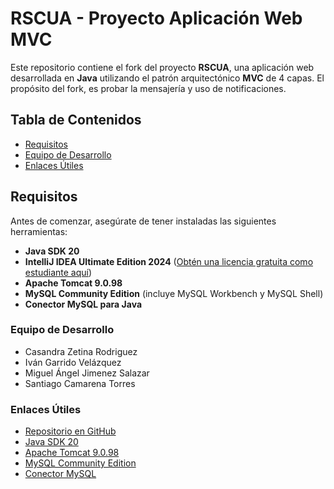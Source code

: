 # RSCUA - Proyecto Aplicación Web MVC

Este repositorio contiene el fork del proyecto **RSCUA**, una aplicación web desarrollada en **Java** utilizando el patrón arquitectónico **MVC** de 4 capas. 
El propósito del fork, es probar la mensajería y uso de notificaciones. 

## Tabla de Contenidos
- [Requisitos](#requisitos)
- [Equipo de Desarrollo](#equipo-de-desarrollo)
- [Enlaces Útiles](#enlaces-útiles)

## Requisitos
Antes de comenzar, asegúrate de tener instaladas las siguientes herramientas:

- **Java SDK 20**
- **IntelliJ IDEA Ultimate Edition 2024** ([Obtén una licencia gratuita como estudiante aquí](https://www.jetbrains.com/shop/eform/students))
- **Apache Tomcat 9.0.98**
- **MySQL Community Edition** (incluye MySQL Workbench y MySQL Shell)
- **Conector MySQL para Java**

### Equipo de Desarrollo
- Casandra Zetina Rodriguez  
- Iván Garrido Velázquez  
- Miguel Ángel Jimenez Salazar  
- Santiago Camarena Torres  

### Enlaces Útiles
- [Repositorio en GitHub](https://github.com/Cas260208/RSCUA/tree/main )  
- [Java SDK 20](https://www.oracle.com/java/technologies/javase/jdk20-archive-downloads.html)  
- [Apache Tomcat 9.0.98](https://tomcat.apache.org/download-90.cgi)  
- [MySQL Community Edition](https://dev.mysql.com/downloads/workbench/)  
- [Conector MySQL](https://repo1.maven.org/maven2/com/mysql/mysql-connector-j/8.3.0/)
